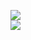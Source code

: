 [![](https://img.shields.io/badge/Made%20With-Github%20Spray-lightgrey.svg?style=for-the-badge&logo=github)](https://github.com/Annihil/github-spray#28102)  
[![](https://i.imgur.com/2DrTn0Z.gif)](https://github.com/Annihil/github-spray)